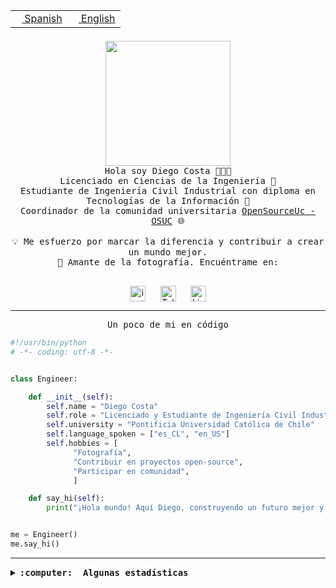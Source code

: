 <table border="0"  align="right">
 <tr><td><a href="README.md"><img src="https://upload.wikimedia.org/wikipedia/commons/thumb/8/89/Bandera_de_Espa%C3%B1a.svg/1200px-Bandera_de_Espa%C3%B1a.svg.png" height="10"> Spanish</a></td>
 <td><a href="README.en.md"><img src="https://upload.wikimedia.org/wikipedia/commons/a/a4/Flag_of_the_United_States.svg" height="10"> English</a></td></tr>
</table><br><br><br>

<p align="center">
  <img src="https://github.com/diegocostares/diegocostares/blob/main/Images/aaa2.gif?raw=true" height="200px" weight="200px">
  <br><samp>
    Hola soy Diego Costa 👨🏻‍💻<br>
    Licenciado en Ciencias de la Ingeniería 🤖<br>
    Estudiante de Ingeniería Civil Industrial con diploma en Tecnologías de la Información 🧠<br>
    Coordinador de la comunidad universitaria <a href="https://github.com/open-source-uc">OpenSourceUc - OSUC</a> 🌐<br>
  <br>
    💡 Me esfuerzo por marcar la diferencia y contribuir a crear un mundo mejor.<br>
    📸 Amante de la fotografía. Encuéntrame en: <br>
  <br></samp>
</p>

<p align="center">
   <a href="https://instagram.com/diegocosta_no" target="blank">
      <img align="center" src="https://cdn.jsdelivr.net/npm/simple-icons@3.0.1/icons/instagram.svg" alt="instagram" height="25px" width="25px" />
      &#8203;
   </a>
   &nbsp; &nbsp; &nbsp;
   <a href="https://t.me/diegocosta_no" target="blank">
      <img align="center" alt="Telegram" width="25px" src="https://icons-for-free.com/iconfiles/png/512/Telegram-1324888767380505522.png" />
      &#8203;
   </a>
   &nbsp; &nbsp; &nbsp;
   <a href="https://www.linkedin.com/in/diegocostar/" target="blank">
      <img align="center" alt="LinkedIn" width="25px" src="https://img.icons8.com/metro/452/linkedin.png" />
      &#8203;
   </a>
</p>

---

<p align="center"><front size="25"><samp>Un poco de mi en código</samp></front></p>

```python
#!/usr/bin/python
# -*- coding: utf-8 -*-


class Engineer:

    def __init__(self):
        self.name = "Diego Costa"
        self.role = "Licenciado y Estudiante de Ingeniería Civil Industrial"
        self.university = "Pontificia Universidad Católica de Chile"
        self.language_spoken = ["es_CL", "en_US"]
        self.hobbies = [
              "Fotografía",
              "Contribuir en proyectos open-source",
              "Participar en comunidad",
              ]

    def say_hi(self):
        print("¡Hola mundo! Aquí Diego, construyendo un futuro mejor y cambiando el mundo.")


me = Engineer()
me.say_hi()
```

---

<details>
  <summary><b><samp>:computer: &nbsp;Algunas estadísticas</samp></b></summary>
  <br/></p>

<!--START_SECTION:waka-->
![Code Time](http://img.shields.io/badge/Code%20Time-1%2C453%20hrs%2031%20mins-blue)

📅 **Soy más productivo los Lunes** 

```text
Lunes                    1377 commits        ███████░░░░░░░░░░░░░░░░░░   27.53 % 
Martes                   320 commits         ██░░░░░░░░░░░░░░░░░░░░░░░   06.40 % 
Miércoles                461 commits         ██░░░░░░░░░░░░░░░░░░░░░░░   09.22 % 
Jueves                   445 commits         ██░░░░░░░░░░░░░░░░░░░░░░░   08.90 % 
Viernes                  1346 commits        ███████░░░░░░░░░░░░░░░░░░   26.91 % 
Sábado                   557 commits         ███░░░░░░░░░░░░░░░░░░░░░░   11.14 % 
Domingo                  496 commits         ██░░░░░░░░░░░░░░░░░░░░░░░   09.92 % 
```


📊 **Esta semana me dediqué a** 

```text
🐱‍💻 Proyectos: 
buk-webapp               6 hrs 52 mins       █████████████████████████   100.00 % 
```


 Last Updated on 11/02/2024 20:05:17 UTC
<!--END_SECTION:waka-->

<p align="center"> <img src="https://github-readme-stats.vercel.app/api?username=diegocostares&show_icons=true&theme=ayu-mirage" alt="abhisheknaiidu" /></p>

</details>

